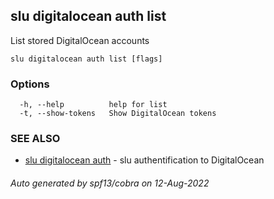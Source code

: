 ## slu digitalocean auth list

List stored DigitalOcean accounts

```
slu digitalocean auth list [flags]
```

### Options

```
  -h, --help          help for list
  -t, --show-tokens   Show DigitalOcean tokens
```

### SEE ALSO

* [slu digitalocean auth](slu_digitalocean_auth.md)	 - slu authentification to DigitalOcean

###### Auto generated by spf13/cobra on 12-Aug-2022
